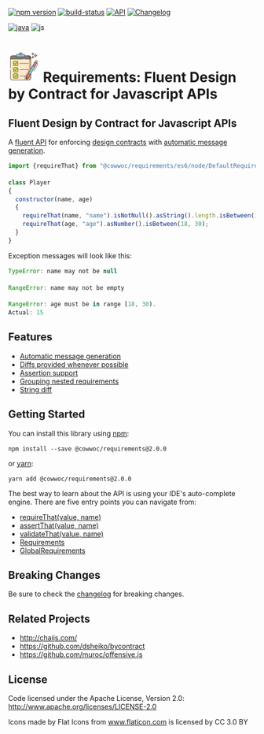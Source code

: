 [![npm version](https://badge.fury.io/js/%40cowwoc%2Frequirements.svg)](https://badge.fury.io/js/%40cowwoc%2Frequirements)
[![build-status](../../workflows/Build/badge.svg)](../../actions?query=workflow%3ABuild)
[![API](https://img.shields.io/badge/api_docs-5B45D5.svg)](https://cowwoc.github.io/requirements.js/2.0.0/docs/api/)
[![Changelog](https://img.shields.io/badge/changelog-A345D5.svg)](wiki/Changelog.md)

[![java](https://img.shields.io/badge/languages-java-457FD5.svg)](../../requirements.java/)
![js](https://img.shields.io/badge/js-black.svg)

# <img src="wiki/checklist.svg" width=64 height=64 alt="checklist"> Requirements: Fluent Design by Contract for Javascript APIs

## Fluent Design by Contract for Javascript APIs

A [fluent API](https://en.wikipedia.org/wiki/Fluent_interface) for enforcing
[design contracts](https://en.wikipedia.org/wiki/Design_by_contract) with [automatic message generation](#usage).

```javascript
import {requireThat} from "@cowwoc/requirements/es6/node/DefaultRequirements.js"

class Player
{
  constructor(name, age)
  {
    requireThat(name, "name").isNotNull().asString().length.isBetween(1, 30);
    requireThat(age, "age").asNumber().isBetween(18, 30);
  }
}
```

Exception messages will look like this:

```javascript
TypeError: name may not be null

RangeError: name may not be empty

RangeError: age must be in range [18, 30).
Actual: 15
```

## Features

* [Automatic message generation](wiki/Features.md#automatic-message-generation)
* [Diffs provided whenever possible](wiki/Features.md#diffs-provided-whenever-possible)
* [Assertion support](wiki/Features.md#assertion-support)
* [Grouping nested requirements](wiki/Features.md#grouping-nested-requirements)
* [String diff](wiki/Features.md#string-diff)

## Getting Started

You can install this library using [npm](https://www.npmjs.com/get-npm):

```
npm install --save @cowwoc/requirements@2.0.0
```

or [yarn](https://yarnpkg.com/en/):

```
yarn add @cowwoc/requirements@2.0.0
```

The best way to learn about the API is using your IDE's auto-complete engine. There are five entry points you can navigate from:

* [requireThat(value, name)](https://cowwoc.github.io/requirements.js/2.0.0/docs/api/module-DefaultRequirements.html#~requireThat)
* [assertThat(value, name)](https://cowwoc.github.io/requirements.js/2.0.0/docs/api/module-DefaultRequirements.html#~assertThat)
* [validateThat(value, name)](https://cowwoc.github.io/requirements.js/2.0.0/docs/api/module-DefaultRequirements.html#~validateThat)
* [Requirements](https://cowwoc.github.io/requirements.js/2.0.0/docs/api/module-Requirements-Requirements.html)
* [GlobalRequirements](https://cowwoc.github.io/requirements.js/2.0.0/docs/api/module-GlobalRequirements-GlobalRequirements.html)

## Breaking Changes

Be sure to check the [changelog](wiki/Changelog.md) for breaking changes. 

## Related Projects

* http://chaijs.com/
* https://github.com/dsheiko/bycontract
* https://github.com/muroc/offensive.js

## License

Code licensed under the Apache License, Version 2.0: http://www.apache.org/licenses/LICENSE-2.0

Icons made by Flat Icons from www.flaticon.com is licensed by CC 3.0 BY

